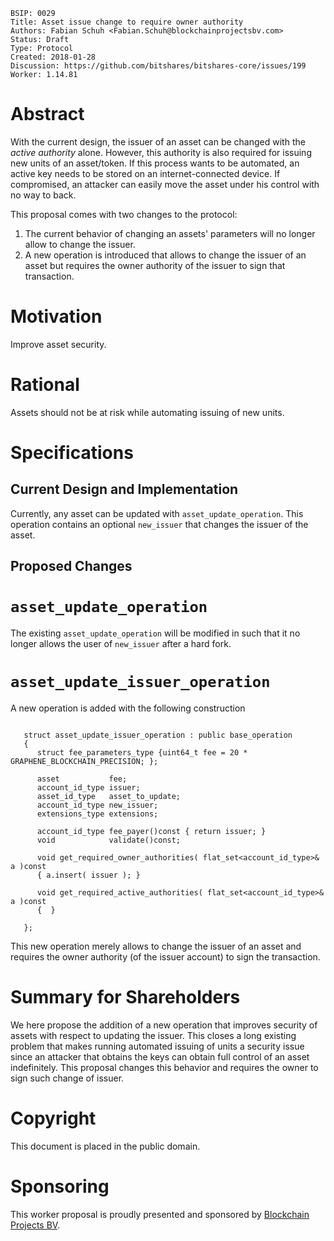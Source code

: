     BSIP: 0029
    Title: Asset issue change to require owner authority
    Authors: Fabian Schuh <Fabian.Schuh@blockchainprojectsbv.com>
    Status: Draft
    Type: Protocol
    Created: 2018-01-28
    Discussion: https://github.com/bitshares/bitshares-core/issues/199
    Worker: 1.14.81

# Abstract

With the current design, the issuer of an asset can be changed with the
*active authority* alone. However, this authority is also required for
issuing new units of an asset/token. If this process wants to be
automated, an active key needs to be stored on an internet-connected
device. If compromised, an attacker can easily move the asset under his
control with no way to back.

This proposal comes with two changes to the protocol:

1. The current behavior of changing an assets' parameters will no longer
   allow to change the issuer.
2. A new operation is introduced that allows to change the issuer of an
   asset but requires the owner authority of the issuer to sign that
   transaction.

# Motivation

Improve asset security.

# Rational

Assets should not be at risk while automating issuing of new units.

# Specifications

## Current Design and Implementation

Currently, any asset can be updated with `asset_update_operation`. This
operation contains an optional `new_issuer` that changes the issuer of
the asset.

## Proposed Changes

# `asset_update_operation`

The existing `asset_update_operation` will be modified in such that it
no longer allows the user of `new_issuer` after a hard fork.

# `asset_update_issuer_operation`

A new operation is added with the following construction

```

   struct asset_update_issuer_operation : public base_operation
   {
      struct fee_parameters_type {uint64_t fee = 20 * GRAPHENE_BLOCKCHAIN_PRECISION; };

      asset           fee;
      account_id_type issuer;
      asset_id_type   asset_to_update;
      account_id_type new_issuer;
      extensions_type extensions;

      account_id_type fee_payer()const { return issuer; }
      void            validate()const;

      void get_required_owner_authorities( flat_set<account_id_type>& a )const
      { a.insert( issuer ); }

      void get_required_active_authorities( flat_set<account_id_type>& a )const
      {  }

   };
```

This new operation merely allows to change the issuer of an asset and
requires the owner authority (of the issuer account) to sign the
transaction.

# Summary for Shareholders

We here propose the addition of a new operation that improves security
of assets with respect to updating the issuer. This closes a long
existing problem that makes running automated issuing of units a
security issue since an attacker that obtains the keys can obtain full
control of an asset indefinitely. This proposal changes this behavior
and requires the owner to sign such change of issuer.

# Copyright

This document is placed in the public domain.

# Sponsoring

This worker proposal is proudly presented and sponsored by [Blockchain Projects BV](http://blockchainprojectsbv.com).
